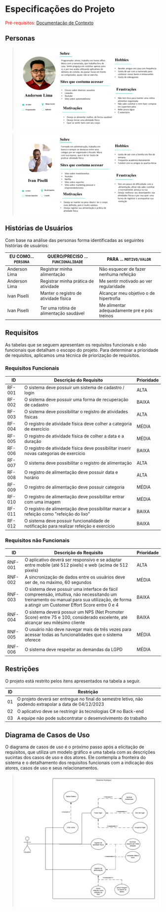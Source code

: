 # Especificações do Projeto

<span style="color:red">Pré-requisitos: <a href="1-Documentação de Contexto.md"> Documentação de Contexto</a></span>

## Personas


> ![image](https://github.com/ICEI-PUC-Minas-PMV-SInt/pmv-sint-2023-2-e3-proj-back-t1-nutripuc/blob/main/docs/img/02-01-persona-anderson-lima.png?raw=true)

> ![image](https://github.com/ICEI-PUC-Minas-PMV-SInt/pmv-sint-2023-2-e3-proj-back-t1-nutripuc/blob/main/docs/img/02-02-persona-ivan.png?raw=true)


## Histórias de Usuários

Com base na análise das personas forma identificadas as seguintes histórias de usuários:

|EU COMO... `PERSONA`| QUERO/PRECISO ... `FUNCIONALIDADE`     |PARA ... `MOTIVO/VALOR`                       |
|--------------------|----------------------------------------|----------------------------------------------|
| Anderson Lima      | Registrar minha alimentação            | Não esquecer de fazer nenhuma refeição       |
| Anderson Lima      | Registrar minha prática de atividade   | Me sentir motivado ao ver regularidade       |
| Ivan Piselli       | Manter o registro de atividade física  | Alcançar meu objetivo o de hipertrofia       |
| Ivan Piselli       | Ter uma rotina de alimentação saudável | Me alimentar adequadamente pré e pós treinos |



## Requisitos

As tabelas que se seguem apresentam os requisitos funcionais e não funcionais que detalham o escopo do projeto. Para determinar a prioridade de requisitos, aplicamos uma técnica de priorização de requisitos.

### Requisitos Funcionais

|ID    | Descrição do Requisito  | Prioridade |
|------|-----------------------------------------|----|
|RF-001| O sistema deve possuir um sistema de cadastro / login                                   | ALTA  | 
|RF-002| O sistema deve possuir uma forma de recuperação de cadastro                             | BAIXA |
|RF-003| O sistema deve possibilitar o registro de atividades físicas                            | ALTA  | 
|RF-004| O registro de atividade física deve colher a categoria de exercício                     | MÉDIA |
|RF-005| O registro de atividade física de colher a data e a duração                             | MÉDIA | 
|RF-006| O registro de atividade física deve possibilitar inserir novas categorias de exercício  | BAIXA |
|RF-007| O sistema deve possibilitar o registro de alimentação                                   | ALTA  | 
|RF-008| O registro de alimentação deve possuir data e horário                                   | ALTA  |
|RF-009| O registro de alimentação deve possuir categoria                                        | MÉDIA | 
|RF-010| O registro de alimentação deve possibilitar entrar com uma imagem                       | MÉDIA |
|RF-011| O registro de alimentação deve possibilitar marcar a refeição como "refeição do lixo"   | BAIXA | 
|RF-012| O sistema deve possuir funcionalidade de notificação para realizar refeição e exercício | BAIXA |

### Requisitos não Funcionais

|ID     | Descrição do Requisito  |Prioridade |
|-------|-------------------------|----|
|RNF-001| O aplicativo deverá ser responsivo e se adaptar entre mobile (até 512 pixels) e web (acima de 512 pixels)  | ALTA | 
|RNF-002| A sincronização de dados entre os usuários deve ser de, no máximo, 60 segundos |  MÉDIA | 
|RNF-003| O sistema deve possuir uma interface de fácil compreensão, intuitiva, não necessitando um treinamento ou manual para sua utilização, de forma a atingir um Customer Effort Score entre 0 e 4 | BAIXA | 
|RNF-004| O sistema deverá possuir um NPS (Net Promoter Score) entre 75 e 100, considerado excelente, até alcançar seu milésimo cliente |  BAIXA | 
|RNF-005| O usuário não deve navegar mais de três vezes para acessar todas as funcionalidades que o sistema oferece | MÉDIA | 
|RNF-006| O sistema deve respeitar as demandas da LGPD | MÉDIA | 


## Restrições

O projeto está restrito pelos itens apresentados na tabela a seguir.

|ID| Restrição                                             |
|--|-------------------------------------------------------|
|01| O projeto deverá ser entregue no final do semestre letivo, não podendo extrapolar a data de 04/12/2023 |
|02| O aplicativo deve se restringir às tecnologias C# no Back-end |
|03| A equipe não pode subcontratar o desenvolvimento do trabalho  |


## Diagrama de Casos de Uso

O diagrama de casos de uso é o próximo passo após a elicitação de requisitos, que utiliza um modelo gráfico e uma tabela com as descrições sucintas dos casos de uso e dos atores. Ele contempla a fronteira do sistema e o detalhamento dos requisitos funcionais com a indicação dos atores, casos de uso e seus relacionamentos. 

> ![image](https://github.com/ICEI-PUC-Minas-PMV-SInt/pmv-sint-2023-2-e3-proj-back-t1-nutripuc/blob/main/docs/img/02-03-diagrama-caso-de-uso-nutripuc.png?raw=true)